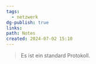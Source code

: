 ```yaml
---
tags:
  - netzwerk
dg-publish: true
links: 
path: Notes
created: 2024-07-02 15:10
---
```

> Es ist ein standard Protokoll.
> 


